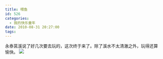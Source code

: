 ```yaml
---
title: 喂鱼
id: 526
categories:
  - 我的快乐童年
date: 2010-08-31 20:27:00
tags:
---
```


永泰莒溪说了好几次要去玩的，这次终于来了。除了溪水不太清澈之外，玩得还算愉快。
![](http://www.candreams.com/images/2011/08/weiyu.jpg)

<div style="position: absolute; display: none; z-index: 9999;" id="livemargins_control">![](chrome://livemargins/skin/monitor-background-horizontal.png)	![](chrome://livemargins/skin/monitor-background-vertical.png)	![](chrome://livemargins/skin/monitor-play-button.png)</div>